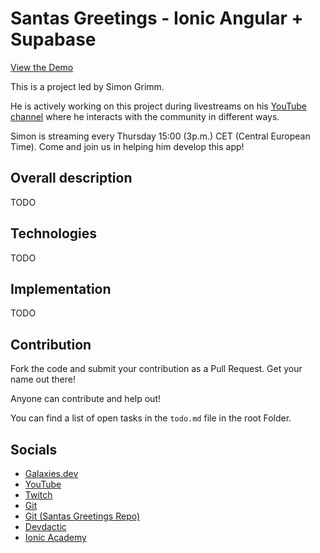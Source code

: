 # Santas Greetings - Ionic Angular + Supabase

[View the Demo](https://inquisitive-eclair-8e5d27.netlify.app/)

This is a project led by Simon Grimm.

He is actively working on this project during livestreams on
his [YouTube channel](https://www.youtube.com/@galaxies_dev) where he interacts with the community in different
ways.

Simon is streaming every Thursday 15:00 (3p.m.) CET (Central European Time). Come and join us in helping him develop
this app!

## Overall description

TODO

## Technologies

TODO

## Implementation

TODO

## Contribution

Fork the code and submit your contribution as a Pull Request. Get your name out there!

Anyone can contribute and help out!

You can find a list of open tasks in the `todo.md` file in the root Folder.

## Socials

- [Galaxies.dev](https://galaxies.dev/)
- [YouTube](https://www.youtube.com/@galaxies_dev)
- [Twitch](https://www.twitch.tv/captainionic)
- [Git](https://github.com/saimon24)
- [Git (Santas Greetings Repo)](https://github.com/saimon24/santas-greetings)
- [Devdactic](http://devdactic.com/devblog/)
- [Ionic Academy](https://ionicacademy.com/)

